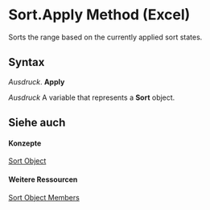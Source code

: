 
# Sort.Apply Method (Excel)

Sorts the range based on the currently applied sort states.


## Syntax

 _Ausdruck_. **Apply**

 _Ausdruck_ A variable that represents a **Sort** object.


## Siehe auch


#### Konzepte


[Sort Object](637ee681-743c-5196-2bfc-4a5bea025295.md)
#### Weitere Ressourcen


[Sort Object Members](http://msdn.microsoft.com/library/032ef613-d7f4-9fdc-e58c-3a1749396b3e%28Office.15%29.aspx)